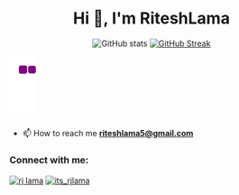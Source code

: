 
<h1 align="center">Hi 👋, I'm RiteshLama</h1>
<div align="center">
  
![GitHub stats](https://github-readme-stats.vercel.app/api?username=rjlama07&show_icons=true&count_private=true&include_all_commits=true&theme=swift)
[![GitHub Streak](https://streak-stats.demolab.com/?user=rjlama07&theme=highcontrast)](https://git.io/streak-stats)
</div>


![snake gif](https://github.com/rjlama07/rjlama07/blob/output/github-contribution-grid-snake.gif)

- 📫 How to reach me **riteshlama5@gmail.com**
<h3 align="left">Connect with me:</h3>
<p align="left">
<a href="https://fb.com/rj lama" target="blank"><img align="center" src="https://raw.githubusercontent.com/rahuldkjain/github-profile-readme-generator/master/src/images/icons/Social/facebook.svg" alt="rj lama" height="30" width="40" /></a>
<a href="https://instagram.com/its_rjlama" target="blank"><img align="center" src="https://raw.githubusercontent.com/rahuldkjain/github-profile-readme-generator/master/src/images/icons/Social/instagram.svg" alt="its_rjlama" height="30" width="40" /></a>
</p>

